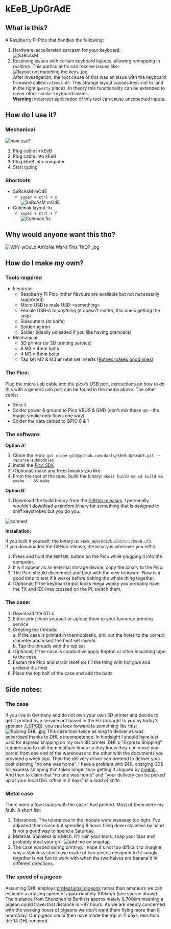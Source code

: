 # kEeB_UpGrAdE

## What is this?

A Raspberry Pi Pico that handles the following:

1. Hardware-accellerated sarcasm for your keyboard.  
![SaRcAsM](./media/useful!.png)
2. Resolving issues with certain keyboard layouts, allowing remapping in realtime. This particular fix can resolve issues like: ![layout not matching the keys .jpg](./media/the_problem.png)   
After investigation, the root cause of this was an issue with the keyboard firmware called `colemak-dh`. This strange layout causes keys not to land in the right `qwerty` places. In theory this functionality can be extended to cover other similar keyboard issues.  
**Warning:** incorrect application of this tool can cause unexpected inputs.

## How do I use it?

### Mechanical 

![how use?](./media/usage.gif)

1. Plug cable in kEeB
2. Plug cable into kEeB
3. Plug kEeB into computer
4. Start typing

### Shortcuts

- SaRcAsM mOdE
    - `super + ctrl + x`  
    ![SaRcAsM mOdE](./media/sup_ctrl_x.gif)
- Colemak layout-fix 
    - `super + ctrl + f`  
    ![Colemak fix](./media/sup_ctrl_f.gif)

## Why would anyone want this tho?

![WhY wOuLd AnYoNe WaNt ThIs ThO? .jpg](./media/WhY_wOuLd_AnYoNe_WaNt_ThIs_ThO.png)


## How do I make my own?

### Tools required

- Electrical:  
    - Raspberry Pi Pico (other flavours are available but not necessarily supported)
    - Micro USB to male USB-\<something>
    - Female USB-A to _anything_ (it doesn't matter, this one's getting the snip)
    - Sidecutters (or knife)
    - Soldering iron
    - Solder (ideally unleaded if you like having braincells)  
- Mechanical:
    - 3D printer (or 3D printing service)
    - 6 M2 * 4mm bolts
    - 4 M3 * 6mm bolts
    - Tap set M2 & M3 **or** heat set inserts ([Ruthex makes good ones](https://www.amazon.de/ruthex-Gewindeeinsatz-Sortimentskasten-St%C3%BCck-Kunststoffteile/dp/B08K1BVGN9))

### The Pico:
Plug the micro usb cable into the pico's USB port, instructions on how to do this with a generic usb port can be found in the media above.
The other cable:
- Snip it
- Solder power & ground to Pico VBUS & GND (don't mix these up - the magic smoke only flows one way)
- Solder the data cables to GPIO 0 & 1

### The software:

**Option A:** 

1. Clone the repo: `git clone git@github.com:darts/kEeB_UpGrAdE.git --recurse-submodules`
2. Install the [Pico SDK](https://github.com/raspberrypi/pico-sdk)
3. (Optional) make any <del>fixes</del> tweaks you like
4. From the root of the repo, build the binary: `mkdir build && cd build && cmake .. && make`

**Option B:**

1. Download the build binary from the [GitHub releases](https://github.com/darts/kEeB_UpGrAdE/releases). I personally wouldn't download a random binary for something that is _designed_ to sniff keystrokes but you do you.

![schneef](./media/schneef.gif)

**Installation:**

If you built it yourself, the binary is: `kEeB_UpGrAdE/build/src/kEeB.uf2`.  
If you downloaded the GitHub release, the binary is wherever you left it.

1. Press and hold the `BOOTSEL` button on the Pico while plugging it into the computer.
2. It will appear as an external storage device, copy the binary to the Pico.
3. The Pico should disconnect and boot with the new firmware. Now is a good time to test if it works before bolting the whole thing together.
4. (Optional) If the keyboard input looks mega wonky you probably have the TX and RX lines crossed on the Pi, switch them.

### The case:
1. Download the STLs
2. Either print them yourself or upload them to your favourite printing service
3. Creating the threads:  
    a. If the case is printed in thermoplastic, drill out the holes to the correct diameter and insert the heat set inserts  
    b. Tap the threads with the tap set
4. (Optional) If the case is conductive apply Kapton or other insulating tape to the case
5. Fasten the Pico and strain relief (or fill the thing with hot glue and pretend it's fine)
6. Place the top half of the case and add the bolts

## Side notes:

### The case

If you live in Germany and do not own your own 3D printer and decide to get it printed by a service not based in the EU (brought to you by today's sponsor [JLCPCB](https://jlcpcb.com/3d-printing?from=3DP)), you can look forward to something like this:
![fucking DHL .jpg](./media/fucking_dhl.png)
This case took twice as long to deliver as was advertised thanks to DHL's incompetence. In hindsight I should have just paid for express shipping on my own 3D printer. DHL's "Express Shipping" requires you to call them multiple times so they know they can move your parcel from one end of the warehouse to the other with the documents you provided a week ago. Then the delivery driver can pretend to deliver your post claiming "no one was home". I have a problem with DHL charging 30$ for express shipping that takes longer than getting it shipped by [pigeon](#the-speed-of-a-pigeon). And then to claim that "no one was home" and "your delivery can be picked up at your local DHL office in 2 days" is a _load of shite_.

### Metal case

There were a few issues with the case I had printed. Most of them were my fault. A short list:

1. Tolerances. The tolerances in the models were waaaaay too tight. I've adjusted them since but spending 8 hours filing down stainless by hand is not a good way to spend a Saturday.
2. Material. Stainless is a bitch. It'll ruin your tools, snap your taps and probably steal your girl. 
![add me on snaptap](./media/no_tap_snap_all.jpeg)
3. The case warped during printing. I hope it's not too difficult to imagine why a stainless steel case made of two pieces designed to fit snugly together is not fun to work with when the two halves are banana'd in different directions.

### The speed of a pigeon

Assuming DHL employs [professional pigeons](https://en.wikipedia.org/wiki/Homing_pigeon) rather than amateurs we can estimate a cruising speed of approximately 100km/h (see source above). The distance from Shenzhen to Berlin is approximately 8,700km meaning a pigeon could travel that distance in ~87 hours. As we are deeply concerned with the working hours of pigeons we don't want them flying more than 8 hours/day. Our pigeon could then have made the trip in 11 days, less than the 14 DHL required. 
